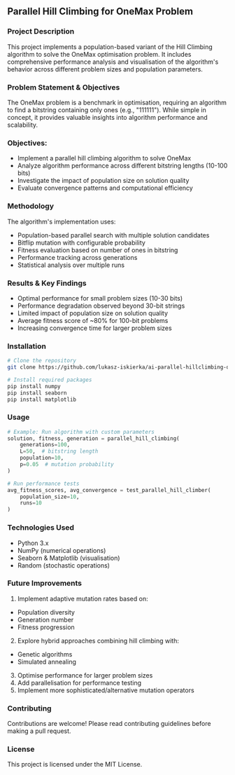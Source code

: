 ## Parallel Hill Climbing for OneMax Problem

### Project Description

This project implements a population-based variant of the Hill Climbing algorithm to solve the OneMax optimisation problem. It includes comprehensive performance analysis and visualisation of the algorithm's behavior across different problem sizes and population parameters.

### Problem Statement & Objectives

The OneMax problem is a benchmark in optimisation, requiring an algorithm to find a bitstring containing only ones (e.g., "111111"). While simple in concept, it provides valuable insights into algorithm performance and scalability.

### Objectives:

* Implement a parallel hill climbing algorithm to solve OneMax
* Analyze algorithm performance across different bitstring lengths (10-100 bits)
* Investigate the impact of population size on solution quality
* Evaluate convergence patterns and computational efficiency

### Methodology

The algorithm's implementation uses:

* Population-based parallel search with multiple solution candidates
* Bitflip mutation with configurable probability
* Fitness evaluation based on number of ones in bitstring
* Performance tracking across generations
* Statistical analysis over multiple runs

### Results & Key Findings

* Optimal performance for small problem sizes (10-30 bits)
* Performance degradation observed beyond 30-bit strings
* Limited impact of population size on solution quality
* Average fitness score of ~80% for 100-bit problems
* Increasing convergence time for larger problem sizes

### Installation

```bash
# Clone the repository
git clone https://github.com/lukasz-iskierka/ai-parallel-hillclimbing-onemax.git

# Install required packages
pip install numpy
pip install seaborn
pip install matplotlib
```

### Usage

```python
# Example: Run algorithm with custom parameters
solution, fitness, generation = parallel_hill_climbing(
    generations=100,
    L=50,  # bitstring length
    population=10,
    p=0.05  # mutation probability
)

# Run performance tests
avg_fitness_scores, avg_convergence = test_parallel_hill_climber(
    population_size=10,
    runs=10
)
```

### Technologies Used

* Python 3.x
* NumPy (numerical operations)
* Seaborn & Matplotlib (visualisation)
* Random (stochastic operations)

### Future Improvements

1. Implement adaptive mutation rates based on:

* Population diversity
* Generation number
* Fitness progression

2. Explore hybrid approaches combining hill climbing with:

* Genetic algorithms
* Simulated annealing

3. Optimise performance for larger problem sizes
4. Add parallelisation for performance testing
5. Implement more sophisticated/alternative mutation operators

### Contributing

Contributions are welcome! Please read contributing guidelines before making a pull request.

### License

This project is licensed under the MIT License.